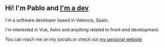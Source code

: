 ## Hi! I'm Pablo and [I'm a dev](http://pablo.is-a.dev)

I'm a software developer based in Valencia, Spain.

I'm interested in Vue, Astro and anything related to front-end development.

You can reach me on my socials or check out [my personal website](https://pasanflo.es)
